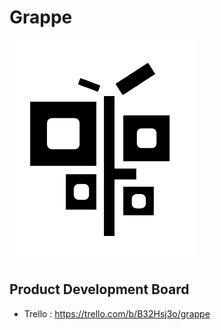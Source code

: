 # Grappe


![alt text1][logo]

[logo]: docs/logos/logo_sm.png


## Product Development Board

* Trello : https://trello.com/b/B32Hsj3o/grappe